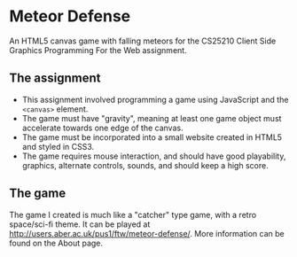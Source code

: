 # Meteor Defense
An HTML5 canvas game with falling meteors for the CS25210 Client Side Graphics Programming For the Web assignment.

## The assignment
- This assignment involved programming a game using JavaScript and the `<canvas>` element.
- The game must have "gravity", meaning at least one game object must accelerate towards one edge of the canvas.
- The game must be incorporated into a small website created in HTML5 and styled in CSS3.
- The game requires mouse interaction, and should have good playability, graphics, alternate controls, sounds, and should keep a high score.

## The game
The game I created is much like a "catcher" type game, with a retro space/sci-fi theme.
It can be played at http://users.aber.ac.uk/pus1/ftw/meteor-defense/.
More information can be found on the About page.
